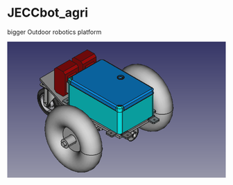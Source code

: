 # JECCbot_agri
bigger Outdoor robotics platform

![JECCbot agri rendering](docs/images/jeccbot_agri_rendering.png)

